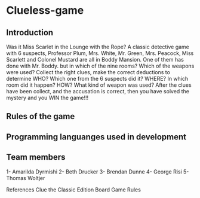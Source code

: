 # Clueless-game

## Introduction 
Was it Miss Scarlet in the Lounge with the Rope?
A classic detective game with 6 suspects, Professor Plum, Mrs. White, Mr. Green, Mrs. Peacock, Miss Scarlett and Colonel Mustard are all in Boddy Mansion. One of them has done with Mr. Boddy. but in which of the nine rooms? Which of the weapons were used? 
Collect the right clues, make the correct deductions to determine 
WHO?
  Which one from the 6 suspects did it?
WHERE? 
  In which room did it happen? 
HOW?
  What kind of weapon was used?
After the clues have been collect, and the accusation is correct, then you have solved the mystery and you WIN the game!!!

## Rules of the game

## Programming languanges used in development 

## Team members
  1- Amarilda Dyrmishi
  2- Beth Drucker
  3- Brendan Dunne
  4- George Risi
  5- Thomas Woltjer
  
  References
  Clue the Classic Edition Board Game Rules
